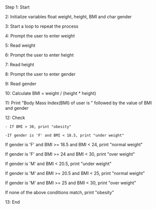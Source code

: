 Step 1: Start

 2: Initialize variables float weight, height, BMI  and char gender 

 3: Start a loop to repeat the process

 4: Prompt the user to enter weight

 5: Read weight

 6: Prompt the user to enter height

 7: Read height

 8: Prompt the user to enter gender

 9: Read gender

 10: Calculate BMI = weight / (height * height)

 11: Print "Body Mass Index(BMI) of user is " followed by the value of BMI and gender

 12: Check 

    - If BMI > 30, print "obesity"

    -If gender is 'F' and BMI < 18.5, print "under weight"

  If gender is 'F' and BMI >= 18.5 and BMI < 24, print "normal weight"

  If gender is 'F' and BMI >= 24 and BMI < 30, print "over weight"

  If gender is 'M' and BMI < 20.5, print "under weight"

  If gender is 'M' and BMI >= 20.5 and BMI < 25, print "normal weight"

  If gender is 'M' and BMI >= 25 and BMI < 30, print "over weight"

  If none of the above conditions match, print "obesity"

 13: End 
